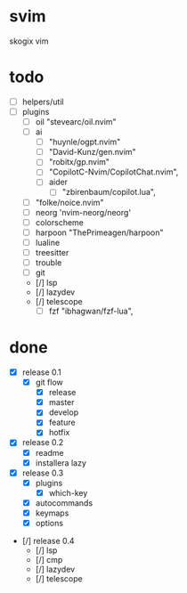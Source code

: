 # svim
skogix vim

# todo
- [ ] helpers/util
- [ ] plugins
  - [ ] oil "stevearc/oil.nvim"
  - [ ] ai
    - [ ] "huynle/ogpt.nvim"
    - [ ] "David-Kunz/gen.nvim"
    - [ ] "robitx/gp.nvim"
    - [ ] "CopilotC-Nvim/CopilotChat.nvim",
    - [ ] aider
		- [ ] "zbirenbaum/copilot.lua",
  - [ ] "folke/noice.nvim"
  - [ ] neorg 'nvim-neorg/neorg'
  - [ ] colorscheme
  - [ ] harpoon "ThePrimeagen/harpoon"
  - [ ] lualine
  - [ ] treesitter
  - [ ] trouble
  - [ ] git
  - [/] lsp
  - [/] lazydev
  - [/] telescope
    - [ ] fzf "ibhagwan/fzf-lua",

# done
- [x] release 0.1
  - [x] git flow
    - [x] release
    - [x] master
    - [x] develop
    - [x] feature
    - [x] hotfix
- [x] release 0.2
  - [x] readme
  - [x] installera lazy
- [x] release 0.3
  - [x] plugins
    - [x] which-key
  - [x] autocommands
  - [x] keymaps
  - [x] options
- [/] release 0.4
  - [/] lsp
  - [/] cmp
  - [/] lazydev
  - [/] telescope
